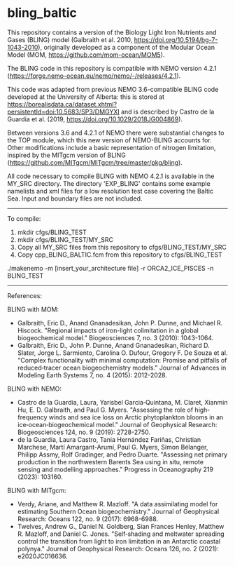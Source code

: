 # bling_baltic

This repository contains a version of the Biology Light Iron Nutrients and Gases (BLING) model (Galbraith et al. 2010, https://doi.org/10.5194/bg-7-1043-2010), originally developed as a component of the Modular Ocean Model (MOM, https://github.com/mom-ocean/MOM5). 

The BLING code in this repository is compatible with NEMO version 4.2.1 (https://forge.nemo-ocean.eu/nemo/nemo/-/releases/4.2.1).

This code was adapted from previous NEMO 3.6-compatible BLING code developed at the University of Alberta: this is stored at https://borealisdata.ca/dataset.xhtml?persistentId=doi:10.5683/SP3/DMGYXI and is described by Castro de la Guardia et al. (2019, https://doi.org/10.1029/2018JG004869). 

Between versions 3.6 and 4.2.1 of NEMO there were substantial changes to the TOP module, which this new version of NEMO-BLING accounts for.  Other modifications include a basic representation of nitrogen limitation, inspired by the MITgcm version of BLING (https://github.com/MITgcm/MITgcm/tree/master/pkg/bling).

All code necessary to compile BLING with NEMO 4.2.1 is available in the MY_SRC directory.  The directory 'EXP_BLING' contains some example namelists and xml files for a low resolution test case covering the Baltic Sea.  Input and boundary files are not included.

-------------------------------------

To compile:

1) mkdir cfgs/BLING_TEST
2) mkdir cfgs/BLING_TEST/MY_SRC
3) Copy all MY_SRC files from this repository to cfgs/BLING_TEST/MY_SRC
4) Copy cpp_BLING_BALTIC.fcm from this repository to cfgs/BLING_TEST

./makenemo -m [insert_your_architecture file] -r ORCA2_ICE_PISCES -n BLING_TEST

-------------------------------------

References:

BLING with MOM:
  - Galbraith, Eric D., Anand Gnanadesikan, John P. Dunne, and Michael R. Hiscock. "Regional impacts of iron-light colimitation in a global biogeochemical model." Biogeosciences 7, no. 3 (2010): 1043-1064.
  - Galbraith, Eric D., John P. Dunne, Anand Gnanadesikan, Richard D. Slater, Jorge L. Sarmiento, Carolina O. Dufour, Gregory F. De Souza et al. "Complex functionality with minimal computation: Promise and pitfalls of reduced‐tracer ocean biogeochemistry models." Journal of Advances in Modeling Earth Systems 7, no. 4 (2015): 2012-2028.

BLING with NEMO:
  - Castro de la Guardia, Laura, Yarisbel Garcia‐Quintana, M. Claret, Xianmin Hu, E. D. Galbraith, and Paul G. Myers. "Assessing the role of high‐frequency winds and sea ice loss on Arctic phytoplankton blooms in an ice‐ocean‐biogeochemical model." Journal of Geophysical Research: Biogeosciences 124, no. 9 (2019): 2728-2750.
  - de la Guardia, Laura Castro, Tania Hernández Fariñas, Christian Marchese, Martí Amargant-Arumí, Paul G. Myers, Simon Bélanger, Philipp Assmy, Rolf Gradinger, and Pedro Duarte. "Assessing net primary production in the northwestern Barents Sea using in situ, remote sensing and modelling approaches." Progress in Oceanography 219 (2023): 103160.

BLING with MITgcm:
  - Verdy, Ariane, and Matthew R. Mazloff. "A data assimilating model for estimating Southern Ocean biogeochemistry." Journal of Geophysical Research: Oceans 122, no. 9 (2017): 6968-6988.
  - Twelves, Andrew G., Daniel N. Goldberg, Sian Frances Henley, Matthew R. Mazloff, and Daniel C. Jones. "Self‐shading and meltwater spreading control the transition from light to iron limitation in an Antarctic coastal polynya." Journal of Geophysical Research: Oceans 126, no. 2 (2021): e2020JC016636.
